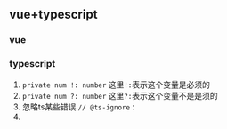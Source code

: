 ## vue+typescript
### vue 

### typescript
1. `private num !: number` 这里`!:`表示这个变量是必须的
2. `private num ?: number` 这里`?:`表示这个变量不是是须的
3. 忽略ts某些错误 `// @ts-ignore：`
4. 